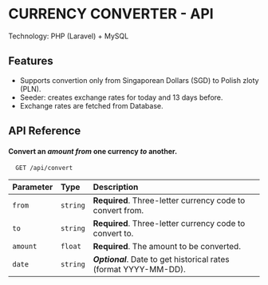 
# CURRENCY CONVERTER - API

Technology: PHP (Laravel) + MySQL


## Features

- Supports convertion only from Singaporean Dollars (SGD) to Polish zloty (PLN).
- Seeder: creates exchange rates for today and 13 days before.
- Exchange rates are fetched from Database.


## API Reference

#### Convert an *amount* *from* one currency *to* another.

```http
  GET /api/convert
```

| Parameter | Type     | Description                |
| :-------- | :------- | :------------------------- |
| `from` | `string` | **Required**. Three-letter currency code to convert from.  |
| `to` | `string` | **Required**. Three-letter currency code to convert to.  |
| `amount` | `float` | **Required**. The amount to be converted.  |
| `date` | `string` | ***Optional***. Date to get historical rates (format YYYY-MM-DD).  |






